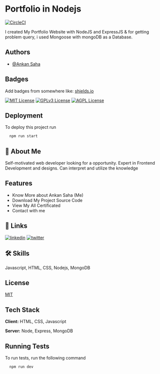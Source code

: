 # Portfolio in Nodejs

[![CircleCI](https://dl.circleci.com/status-badge/img/gh/AnkanSaha/Portfolio/tree/main.svg?style=svg)](https://dl.circleci.com/status-badge/redirect/gh/AnkanSaha/Portfolio/tree/main)

I created My Portfolio Website with NodeJS and ExpressJS & for getting problem query, i used Mongoose with mongoDB as a Database.

## Authors

- [@Ankan Saha](https://www.github.com/AnkanSaha)

## Badges

Add badges from somewhere like: [shields.io](https://shields.io/)

[![MIT License](https://img.shields.io/badge/License-MIT-green.svg)](https://choosealicense.com/licenses/mit/)
[![GPLv3 License](https://img.shields.io/badge/License-GPL%20v3-yellow.svg)](https://opensource.org/licenses/)
[![AGPL License](https://img.shields.io/badge/license-AGPL-blue.svg)](http://www.gnu.org/licenses/agpl-3.0)

## Deployment

To deploy this project run

```bash
  npm run start
```

## 🚀 About Me

Self-motivated web developer looking for a opportunity. Expert in Frontend Development and designs. Can interpret and utilize the knowledge

## Features

- Know More about Ankan Saha (Me)
- Download My Project Source Code
- View My All Certificated
- Contact with me

## 🔗 Links

[![linkedin](https://img.shields.io/badge/linkedin-0A66C2?style=for-the-badge&logo=linkedin&logoColor=white)](https://www.linkedin.com/in/ankansaha-)
[![twitter](https://img.shields.io/badge/twitter-1DA1F2?style=for-the-badge&logo=twitter&logoColor=white)](https://twitter.com/theankansaha)

## 🛠 Skills

Javascript, HTML, CSS, Nodejs, MongoDB

## License

[MIT](https://choosealicense.com/licenses/mit/)

## Tech Stack

**Client:** HTML, CSS, Javascript

**Server:** Node, Express, MongoDB

## Running Tests

To run tests, run the following command

```bash
  npm run dev
```
